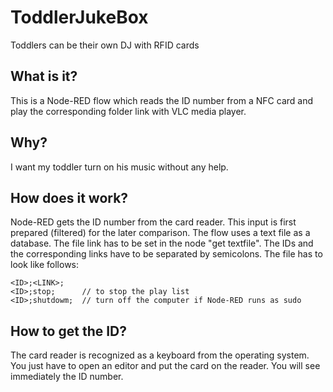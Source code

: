 # ToddlerJukeBox
Toddlers can be their own DJ with RFID cards

## What is it?
This is a Node-RED flow which reads the ID number from a NFC card and play the corresponding folder link with VLC media player.

## Why?
I want my toddler turn on his music without any help.

## How does it work?
Node-RED gets the ID number from the card reader. This input is first prepared (filtered) for the later comparison. The flow uses a text file as a database. The file link has to be set in the node "get textfile". The IDs and the corresponding links have to be separated by semicolons.
The file has to look like follows:
```
<ID>;<LINK>;
<ID>;stop;      // to stop the play list
<ID>;shutdowm;  // turn off the computer if Node-RED runs as sudo
```

## How to get the ID?
The card reader is recognized as a keyboard from the operating system. You just have to open an editor and put the card on the reader. You will see immediately the ID number.
